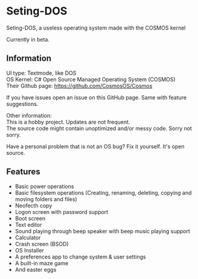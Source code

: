 # Seting-DOS
Seting-DOS, a useless operating system made with the COSMOS kernel

Currently in beta.

Information
---
UI type: Textmode, like DOS   
OS Kernel: C# Open Source Managed Operating System (COSMOS)      
Their Github page: https://github.com/CosmosOS/Cosmos


If you have issues open an issue on this GitHub page. Same with feature suggestions.

Other information:   
This is a hobby project. Updates are not frequent.   
The source code might contain unoptimized and/or messy code. Sorry not sorry.   

Have a personal problem that is not an OS bug? Fix it yourself. It's open source.

Features
---
- Basic power operations
- Basic filesystem operations (Creating, renaming, deleting, copying and moving folders and files)
- Neofecth copy
- Logon screen with password support
- Boot screen
- Text editor
- Sound playing through beep speaker with beep music playing support
- Calculator
- Crash screen (BSOD)
- OS Installer
- A preferences app to change system & user settings
- A built-in maze game
- And easter eggs
